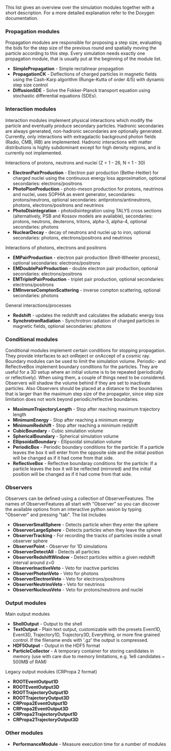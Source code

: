 This list gives an overview over the simulation modules together with a short description.
For a more detailed explanation refer to the Doxygen documentation.

### Propagation modules
Propagation modules are responsible for proposing a step size, evaluating the bids for the step size of the previous round and spatially moving the particle according to this step. Every simulation needs exactly one propagation module, that is usually put at the beginning of the module list.

* **SimplePropagation** - Simple rectalinear propagation
* **PropagationCK** - Deflections of charged particles in magnetic fields using the Cash-Karp algorithm (Runge-Kutta of order 4/5) with dynamic step size control
* **DiffusionSDE** - Solve the Fokker-Planck transport equation using stochastic differential equations (SDEs).

### Interaction modules
Interaction modules implement physical interactions which modify the particle and eventually produce secondary particles. Hadronic secondaries are always generated, non-hadronic secondaries are optionally generated.
Currently, only interactions with extragalactic background photon fields (Radio, CMB, IRB) are implemented.
Hadronic interactions with matter distributions is highly subdominant except for high density regions, and is currently not implemented.

Interactions of protons, neutrons and nuclei (Z = 1 - 26, N = 1 - 30)

* **ElectronPairProduction** - Electron pair production (Bethe-Heitler) for charged nuclei using the continuous energy loss approximation, optional secondaries: electrons/positrons
* **PhotoPionProduction** - photo-meson production for protons, neutrinos and nuclei, uses SOPHIA as event generator, secondaries: protons/neutrons, optional secondaries: antiprotons/antineutrons, photons, electrons/positrons and neutrinos
* **PhotoDisintegration** - photodisintegration using TALYS cross sections (alternatively, PSB and Kossov models are available), secondaries: protons, neutrons, deuterons, tritons, alpha-3, alpha-4, optional secondaries: photons
* **NuclearDecay** - decay of neutrons and nuclei up to iron, optional secondaries: photons, electrons/positrons and neutrinos

Interactions of photons, electrons and positrons

* **EMPairProduction** - electron pair production (Breit-Wheeler process), optional secondaries: electrons/positrons
* **EMDoublePairProduction** - double electron pair production, optional secondaries: electrons/positrons
* **EMTripletPairProduction** - triplet pair production, optional secondaries: electrons/positrons
* **EMInverseComptonScattering** - inverse compton scattering, optional secondaries: photons

General interactions/processes

* **Redshift** - updates the redshift and calculates the adiabatic energy loss
* **SynchrotronRadiation** - Synchrotron radiation of charged particles in magnetic fields, optional secondaries: photons

### Conditional modules
Conditional modules implement certain conditions for stopping propagation.
They provide interfaces to act onReject or onAccept of a cosmic ray.
Boundary modules can be used to limit the simulation volume.
Periodic- and ReflectiveBox implement boundary conditions for the particles. They are useful for a 3D setup where an initial volume is to be repeated (periodically or reflectively). When using them, a couple of things need to be considered. Observers will shadow the volume behind if they are set to inactivate particles. Also Observers should be placed at a distance to the boundaries that is larger than the maximum step size of the propagator, since step size limitation does not work beyond periodic/reflective boundaries.

* **MaximumTrajectoryLength** - Stop after reaching maximum trajectory length
* **MinimumEnergy** - Stop after reaching a minimum energy
* **MinimumRedshift** - Stop after reaching a minimum redshift
* **CubicBoundary** - Cubic simulation volume
* **SphericalBoundary** - Spherical simulation volume
* **EllipsoidalBoundary** - Ellipsoidal simulation volume
* **PeriodicBox** - Periodic boundary conditions for the particle: If a particle leaves the box it will enter from the opposite side and the initial position will be changed as if it had come from that side.
* **ReflectiveBox** - Reflective boundaray conditions for the particle: If a particle leaves the box it will be reflected (mirrored) and the initial position will be changed as if it had come from that side.

### Observers
Observers can be defined using a collection of ObserverFeatures.
The names of ObserverFeatures all start with "Observer" so you can discover the available options from an interactive python sesion by typing "Observer" and pressing "tab". The list includes
* **ObserverSmallSphere** - Detects particle when they enter the sphere
* **ObserverLargeSphere** - Detects particles when they leave the sphere
* **ObserverTracking** - For recording the tracks of particles inside a small observer sphere
* **ObserverPoint** - Observer for 1D simulations
* **ObserverDetectAll** - Detects all particles
* **ObserverRedshiftWindow** - Detect particles within a given redshift interval around z=0
* **ObserverInactiveVeto** - Veto for inactive particles
* **ObserverPhotonVeto** - Veto for photons
* **ObserverElectronVeto** - Veto for electrons/positrons
* **ObserverNeutrinoVeto** - Veto for neutrinos
* **ObserverNucleusVeto** - Veto for protons/neutrons and nuclei

### Output modules
Main output modules
* **ShellOutput** - Output to the shell
* **TextOutput** - Plain text output, customizable with the presets Event1D, Event3D, Trajectory1D, Trajectory3D, Everything, or more fine grained control. If the filename ends with '.gz' the output is compressed.
* **HDF5Output** - Output in the HDF5 format
* **ParticleCollector** - A temporary container for storing candidates in memory (use with care due to memory limitations, e.g. 1e6 candidates ~ 500MB of RAM)

Legacy output modules (CRPropa 2 format)
* **ROOTEventOutput1D**
* **ROOTEventOutput3D**
* **ROOTTrajectoryOutput1D**
* **ROOTTrajectoryOutput3D**
* **CRPropa2EventOutput1D**
* **CRPropa2EventOutput3D**
* **CRPropa2TrajectoryOutput1D**
* **CRPropa2TrajectoryOutput3D**

### Other modules
* **PerformanceModule** - Measure execution time for a number of modules